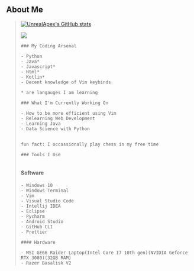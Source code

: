 ## About Me
>
>[![UnrealApex's GitHub stats](https://github-readme-stats.vercel.app/api?username=unrealapex&count_private=true&show_icons=true)](https://github.com/anuraghazra/github-readme-stats)
>
>![](https://github-readme-streak-stats.herokuapp.com/?user=unrealapex)
>
> ```
>### My Coding Arsenal
> ```
> ```
>- Python
>- Java*
>- Javascript*
>- Html*
>- Kotlin*
>- Decent knowledge of Vim keybinds
> 
>* are langauges I am learning 
> ```
> ```
>### What I'm Currently Working On
> ```
>
>```
>- How to be more efficient using Vim
>- Relearning Web Development 
>- Learning Java
>- Data Science with Python
>
>
> ```
> ```
> fun fact: I occassionally play chess in my free time
> ```
>
>```
>### Tools I Use
>```
>```
>```
>#### Software
>```
>- Windows 10 
>- Windows Terminal
>- Vim
>- Visual Studio Code
>- Intellij IDEA
>- Eclipse
>- Pycharm
>- Android Studio
>- GitHub CLI
>- Prettier 
>```
>```
>#### Hardware
>```
>```
>- MSI GE66 Raider Laptop(Intel Core I7 10th gen)(NVIDIA Geforce RTX 3080)(32GB RAM)
>- Razer Basalisk V2
>```
>
>
<!--
**UnrealApex/UnrealApex** is a ✨ _special_ ✨ repository because its `README.md` (this file) appears on your GitHub profile.

Here are some ideas to get you started:

- 🔭 I’m currently working on ...
- 🌱 I’m currently learning ...
- 👯 I’m looking to collaborate on ...
- 🤔 I’m looking for help with ...
- 💬 Ask me about ...
- 📫 How to reach me: ...
- 😄 Pronouns: he\him
- ⚡ Fun fact: ...
-->



